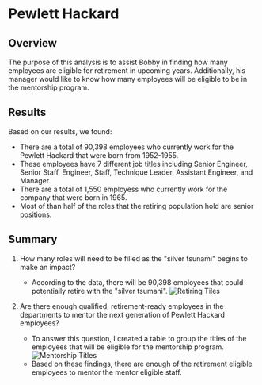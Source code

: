 # Pewlett Hackard

## Overview
The purpose of this analysis is to assist Bobby in finding how many employees are eligible for retirement in upcoming years. Additionally, his manager would like to know how many employees will be eligible to be in the mentorship program.

## Results
Based on our results, we found:
- There are a total of 90,398 employees who currently work for the Pewlett Hackard that were born from 1952-1955.
- These employees have 7 different job titles including Senior Engineer, Senior Staff, Engineer, Staff, Technique Leader, Assistant Engineer, and Manager.
- There are a total of 1,550 employess who currently work for the company that were born in 1965.
- Most of than half of the roles that the retiring population hold are senior positions.

## Summary
1. How many roles will need to be filled as the "silver tsunami" begins to make an impact?
    - According to the data, there will be 90,398 employees that could potentially retire with the "silver tsumani". 
![Retiring Tiles]()

2. Are there enough qualified, retirement-ready employees in the departments to mentor the next generation of Pewlett Hackard employees?
    - To answer this question, I created a table to group the titles of the employees that will be eligible for the mentorship program.
![Mentorship Titles]()
    - Based on these findings, there are enough of the retirement eligible employees to mentor the mentor eligible staff.